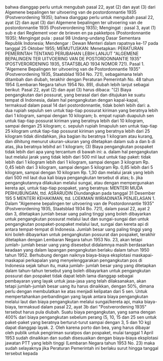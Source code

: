  bahwa dianggap perlu untuk mengubah pasal 22, ayat (2) dan ayat (3) dari Algemene bepalingen ter uitvoering van de postordonnantie 1935 (Postverordening 1935); bahwa dianggap perlu untuk mengubah pasal 22, ayat (2) dan ayat (3) dari Algemene bepalingen ter uitvoering van de postordonnantie 1935 (Postverordening 1935);
Mengingat :
 pasal 3, ayat (1) sub e dari Reglement voer de brieven en pa pakketpos (Postordonnantie 1935); Mengingat pula : pasal 98 Undang-undang Dasar Sementara Republik Indonesia; Mendengar : Dewan Menteri dalam rapatnya ke-17 pada tanggal 25 Oktober 1955;
MEMUTUSKAN:
 Menetapkan: PERATURAN PEMERINTAH TENTANG PERUBAHAN LEBIH LANJUT "ALGEMENE BEPALINGEN TER UITVOERING VAN DE POSTORDONNANTIE 1935" (POSTVERORDENING 1935, STAATSBLAD 1934 NOMOR 721). Pasal 1. "Algemene Bepalingen ter uitvoering van de Postordonnantie 1935" (Postverordening 1935, Staatsblad 1934 No. 721), sebagaimana telah ditambah dan diubah, terakhir dengan Peraturan Pemerintah No. 48 tahun 1954 (Lembaran Negara tahun 1954 No. 89), diubah lebih lanjut sebagai berikut: Pasal 22, ayat (2) dan ayat (3) harus dibaca: "(2) Biaya pengangkutan dari possurat, yang berasal dari dan ditujukan ke suatu tempat di Indonesia, dalam hal pengangkutan dengan kapal-kapal, termaksud dalam pasal 14 dari postordonnantie, tidak boleh lebih dari:
a. dua rupiah sepuluh sen untuk tiap-tiap possurat kiriman yang beratnya lebih dari 1 kilogram, sampai dengan 10 kilogram;
b. empat rupiah duapuluh sen untuk tiap-tiap possurat kiriman yang beratnya lebih dari 10 kilogram, sampai dengan 25 kilogram;
c. sepuluh rupiah limapuluh sen untuk tiap-tiap 25 kilogram untuk tiap-tiap possurat kiriman yang beratnya lebih dari 25 kilogram tidak diindahkan, jika bagian itu beratnya 1 kilogram atau kurang, dan dihitung menurut ukuran-ukuran yang ditetapkan dalam sub a dan b di atas, jika beratnya lebihd ari 1 kilogram;
(3) Biaya pengangkutan pospaket tidak lebih dari apa yang tercantum di bawah ini:
a. dalam hal pengangkutan laut melalui jarak yang tidak lebih dari 500 mil laut untuk tiap paket: tidak lebih dari 1 kilogram lebih dari 1 kilogram, sampai dengan 3 kilogram Rp. 0,45 lebih dari 3 kilogram, sampai dengan 5 kilogram Rp. 0,85 lebih dari 5 kilogram, sampai dengan 10 kilogram Rp. 1,30 dan melalui jarak yang lebih dari 500 mil laut dua kali biaya pengangkutan tersebut di atas;
b. jika pengangkutannya dilakukan melalui sungai, atau dengan mempergunakan kereta api, untuk tiap-tiap pospaket, yang beratnya: MENTERI MUDA PERHUBUNGAN, ttd. ASRARUDIN Diundangkan pada tanggal 31 Desember 195 5 MENTERI KEHAKIMAN, ttd. LOEKMAN WIRIADINATA PENJELASAN 1. Dalam "Algemene bepalingen ter uitvoering van de Postordonnantie 1935" (Postverordening 1935, Staatsblad 1934 Bo. 721), dalam pasal 22, ayat 2 dan 3, ditetapkan jumlah besar uang paling tinggi yang boleh dibayarkan untuk pengangkutan possurat melalui laut dan sungai-sungai dan untuk pengangkutan pospaket-pospaket melalui laut, sungai dan kereta api di antara tempat-tempat di Indonesia. Jumlah besar uang paling tinggi yang kini boleh dibayarkan untuk pengangkutan possurat dan pospaket, terakhir ditetapkan dengan Lembaran Negara tahun 1953 No. 23, akan tetapi jumlah- jumlah besar uang yang disesebut didalamnya masih berdasarkan keadaan yang dalam lapangan pengangkutan berlaku dalam tahun 1950 tahun 1952. Berhubung dengan naiknya biaya-biaya eksplotasi maskapai-maskapai perkapalan yang menyelenggarakan pengangkutan pos di Indonesia sejak tahun itu, maka jumlah- jumlah besar yang yang ditetapkan dalam tahun-tahun tersebut yang boleh dibayarkan untuk pengangkutan possurat dan pospaket tidak dapat lebih lama dianggap sebagai pembayaran yang layak untuk jasa-jasa yang telah dilaksanakan, akan tetapi jumlah-jumlah besar uang itu harus dinaikkan, dengan 50%, dimana perlu dengan membulatkan ke atas menjadi kelipatan dari 5 sen. Untuk mempertahankan perbandingan yang layak antara biaya pengangkutan melalui laut dan biaya pengangkutan melalui sungai/kereta api, maka biaya-biaya, termaksud dalam pasal 22, ayat 3b dari "Postverordening 1935" tersebut harus pula diubah. Suatu biaya pengangkutan, yang sama dengan 400% dari biaya pengangkutan sebelum perang (5, 10, 15 dan 25 sen untuk paket-paket yang beratnya berturut-turut sampai dengan 3, 5 dan 1O kg) dapat dianggap layak. 2. Oleh karena porto dan bea, yang harus dibayar oleh publik untuk pengiriman suratpos dan pospaket, mulai tanggal 1 April 1953 sudah dinaikkan dan sudah disesuaikan dengan biaya-biaya eksplotasi jawatan PTT yang lebih tinggi (Lembaran Negara tahun 1953 No. 23) maka sudah selayaknya jika Peraturan Pemerintah ini berlaku surut hingga tanggal tersebut kepada